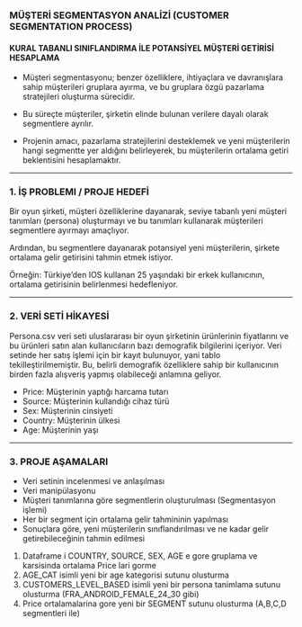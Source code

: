 ### MÜŞTERİ SEGMENTASYON ANALİZİ (CUSTOMER SEGMENTATION PROCESS)
#### KURAL TABANLI SINIFLANDIRMA İLE POTANSİYEL MÜŞTERİ GETİRİSİ HESAPLAMA 

- Müşteri segmentasyonu; benzer özelliklere, ihtiyaçlara ve davranışlara sahip müşterileri gruplara ayırma, ve bu gruplara özgü pazarlama stratejileri oluşturma sürecidir.

- Bu süreçte müşteriler, şirketin elinde bulunan verilere dayalı olarak segmentlere ayrılır.

- Projenin amacı, pazarlama stratejilerini desteklemek ve yeni müşterilerin hangi segmentte yer aldığını belirleyerek, bu müşterilerin ortalama getiri beklentisini hesaplamaktır.

______________________________

### 1. İŞ PROBLEMI / PROJE HEDEFİ

Bir oyun şirketi, müşteri özelliklerine dayanarak, seviye tabanlı yeni müşteri tanımları (persona) oluşturmayı ve bu tanımları kullanarak müşterileri segmentlere ayırmayı amaçlıyor.

Ardından, bu segmentlere dayanarak potansiyel yeni müşterilerin, şirkete ortalama gelir getirisini tahmin etmek istiyor.

Örneğin: Türkiye’den IOS kullanan 25 yaşındaki bir erkek kullanıcının, ortalama getirisinin belirlenmesi hedefleniyor.


______________________________

### 2. VERİ SETİ HİKAYESİ
Persona.csv veri seti uluslararası bir oyun şirketinin ürünlerinin fiyatlarını ve bu ürünleri satın alan kullanıcıların bazı demografik bilgilerini içeriyor.
Veri setinde her satış işlemi için bir kayıt bulunuyor, yani tablo tekilleştirilmemiştir.
Bu, belirli demografik özelliklere sahip bir kullanıcının birden fazla alışveriş yapmış olabileceği anlamına geliyor.


- Price:    Müşterinin yaptığı harcama tutarı
- Source:   Müşterinin kullandığı cihaz türü
- Sex:      Müşterinin cinsiyeti
- Country:  Müşterinin ülkesi
- Age:      Müşterinin yaşı



______________________________

### 3. PROJE AŞAMALARI


- Veri setinin incelenmesi ve anlaşılması
- Veri manipülasyonu
- Müşteri tanımlarına göre segmentlerin oluşturulması (Segmentasyon işlemi)
- Her bir segment için ortalama gelir tahmininin yapılması
- Sonuçlara göre, yeni müşterilerin sınıflandırılması ve ne kadar gelir getirebileceğinin tahmin edilmesi


1) Dataframe i COUNTRY, SOURCE, SEX, AGE e gore gruplama ve karsisinda ortalama Price lari gorme
2) AGE_CAT isimli yeni bir age kategorisi sutunu olusturma
3) CUSTOMERS_LEVEL_BASED isimli yeni bir persona tanimlama sutunu olusturma (FRA_ANDROID_FEMALE_24_30 gibi)
4) Price ortalamalarina gore yeni bir SEGMENT sutunu olusturma (A,B,C,D segmentleri ile)


